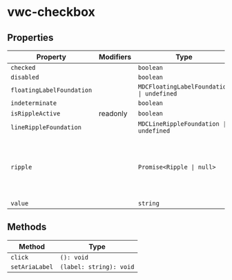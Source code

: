 # vwc-checkbox

## Properties

| Property                  | Modifiers | Type                                      | Description                                      |
|---------------------------|-----------|-------------------------------------------|--------------------------------------------------|
| `checked`                 |           | `boolean`                                 |                                                  |
| `disabled`                |           | `boolean`                                 |                                                  |
| `floatingLabelFoundation` |           | `MDCFloatingLabelFoundation \| undefined` |                                                  |
| `indeterminate`           |           | `boolean`                                 |                                                  |
| `isRippleActive`          | readonly  | `boolean`                                 |                                                  |
| `lineRippleFoundation`    |           | `MDCLineRippleFoundation \| undefined`    |                                                  |
| `ripple`                  |           | `Promise<Ripple \| null>`                 | Implement ripple getter for Ripple integration with mwc-formfield |
| `value`                   |           | `string`                                  |                                                  |

## Methods

| Method         | Type                    |
|----------------|-------------------------|
| `click`        | `(): void`              |
| `setAriaLabel` | `(label: string): void` |
